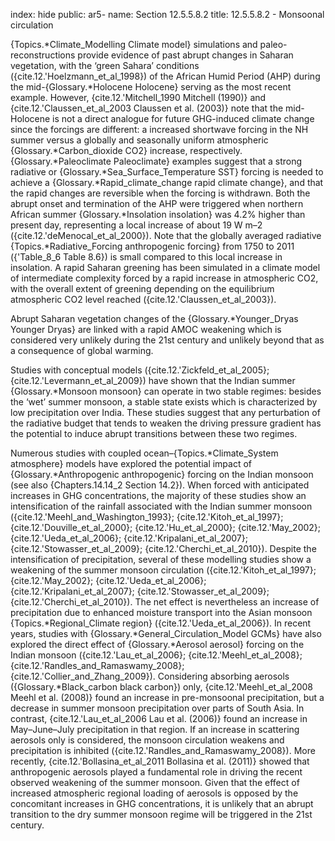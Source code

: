 index: hide
public: ar5-
name: Section 12.5.5.8.2
title: 12.5.5.8.2 - Monsoonal circulation

{Topics.*Climate_Modelling Climate model} simulations and paleo-reconstructions provide evidence of past abrupt changes in Saharan vegetation, with the ‘green Sahara’ conditions ({cite.12.'Hoelzmann_et_al_1998}) of the African Humid Period (AHP) during the mid-{Glossary.*Holocene Holocene} serving as the most recent example. However, {cite.12.'Mitchell_1990 Mitchell (1990)} and {cite.12.'Claussen_et_al_2003 Claussen et al. (2003)} note that the mid-Holocene is not a direct analogue for future GHG-induced climate change since the forcings are different: a increased shortwave forcing in the NH summer versus a globally and seasonally uniform atmospheric {Glossary.*Carbon_dioxide CO2} increase, respectively. {Glossary.*Paleoclimate Paleoclimate} examples suggest that a strong radiative or {Glossary.*Sea_Surface_Temperature SST} forcing is needed to achieve a {Glossary.*Rapid_climate_change rapid climate change}, and that the rapid changes are reversible when the forcing is withdrawn. Both the abrupt onset and termination of the AHP were triggered when northern African summer {Glossary.*Insolation insolation} was 4.2% higher than present day, representing a local increase of about 19 W m–2 ({cite.12.'deMenocal_et_al_2000}). Note that the globally averaged radiative {Topics.*Radiative_Forcing anthropogenic forcing} from 1750 to 2011 ({'Table_8_6 Table 8.6}) is small compared to this local increase in insolation. A rapid Saharan greening has been simulated in a climate model of intermediate complexity forced by a rapid increase in atmospheric CO2, with the overall extent of greening depending on the equilibrium atmospheric CO2 level reached ({cite.12.'Claussen_et_al_2003}).

Abrupt Saharan vegetation changes of the {Glossary.*Younger_Dryas Younger Dryas} are linked with a rapid AMOC weakening which is considered very unlikely during the 21st century and unlikely beyond that as a consequence of global warming.

Studies with conceptual models ({cite.12.'Zickfeld_et_al_2005}; {cite.12.'Levermann_et_al_2009}) have shown that the Indian summer {Glossary.*Monsoon monsoon} can operate in two stable regimes: besides the ‘wet’ summer monsoon, a stable state exists which is characterized by low precipitation over India. These studies suggest that any perturbation of the radiative budget that tends to weaken the driving pressure gradient has the potential to induce abrupt transitions between these two regimes.

Numerous studies with coupled ocean–{Topics.*Climate_System atmosphere} models have explored the potential impact of {Glossary.*Anthropogenic anthropogenic} forcing on the Indian monsoon (see also {Chapters.14.14_2 Section 14.2}). When forced with anticipated increases in GHG concentrations, the majority of these studies show an intensification of the rainfall associated with the Indian summer monsoon ({cite.12.'Meehl_and_Washington_1993}; {cite.12.'Kitoh_et_al_1997}; {cite.12.'Douville_et_al_2000}; {cite.12.'Hu_et_al_2000}; {cite.12.'May_2002}; {cite.12.'Ueda_et_al_2006}; {cite.12.'Kripalani_et_al_2007}; {cite.12.'Stowasser_et_al_2009}; {cite.12.'Cherchi_et_al_2010}). Despite the intensification of precipitation, several of these modelling studies show a weakening of the summer monsoon circulation ({cite.12.'Kitoh_et_al_1997}; {cite.12.'May_2002}; {cite.12.'Ueda_et_al_2006}; {cite.12.'Kripalani_et_al_2007}; {cite.12.'Stowasser_et_al_2009}; {cite.12.'Cherchi_et_al_2010}). The net effect is nevertheless an increase of precipitation due to enhanced moisture transport into the Asian monsoon {Topics.*Regional_Climate region} ({cite.12.'Ueda_et_al_2006}). In recent years, studies with {Glossary.*General_Circulation_Model GCMs} have also explored the direct effect of {Glossary.*Aerosol aerosol} forcing on the Indian monsoon ({cite.12.'Lau_et_al_2006}; {cite.12.'Meehl_et_al_2008}; {cite.12.'Randles_and_Ramaswamy_2008}; {cite.12.'Collier_and_Zhang_2009}). Considering absorbing aerosols ({Glossary.*Black_carbon black carbon}) only, {cite.12.'Meehl_et_al_2008 Meehl et al. (2008)} found an increase in pre-monsoonal precipitation, but a decrease in summer monsoon precipitation over parts of South Asia. In contrast, {cite.12.'Lau_et_al_2006 Lau et al. (2006)} found an increase in May–June–July precipitation in that region. If an increase in scattering aerosols only is considered, the monsoon circulation weakens and precipitation is inhibited ({cite.12.'Randles_and_Ramaswamy_2008}). More recently, {cite.12.'Bollasina_et_al_2011 Bollasina et al. (2011)} showed that anthropogenic aerosols played a fundamental role in driving the recent observed weakening of the summer monsoon. Given that the effect of increased atmospheric regional loading of aerosols is opposed by the concomitant increases in GHG concentrations, it is unlikely that an abrupt transition to the dry summer monsoon regime will be triggered in the 21st century.
